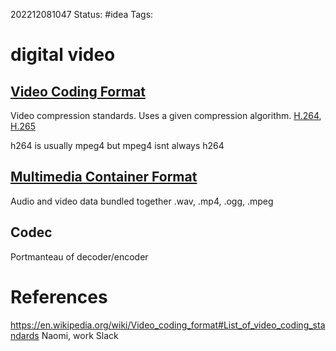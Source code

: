202212081047
Status: #idea
Tags: 

# digital video

## [Video Coding Format](https://en.wikipedia.org/wiki/Video_coding_format)
Video compression standards. Uses a given compression algorithm.
[H.264](https://en.wikipedia.org/wiki/Advanced_Video_Coding), [H.265](https://en.wikipedia.org/wiki/High_Efficiency_Video_Coding)

h264 is usually mpeg4 but mpeg4 isnt always h264

## [Multimedia Container Format](https://en.wikipedia.org/wiki/Container_format#Multimedia_container_formats)
Audio and video data bundled together
.wav, .mp4, .ogg, .mpeg

## Codec
Portmanteau of decoder/encoder

# References
https://en.wikipedia.org/wiki/Video_coding_format#List_of_video_coding_standards
Naomi, work Slack